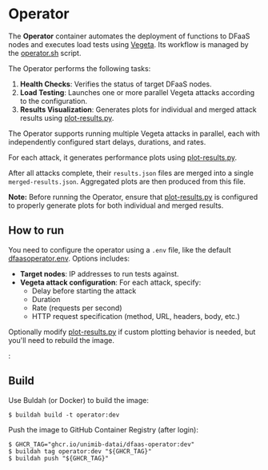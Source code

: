 # Operator

The **Operator** container automates the deployment of functions to DFaaS nodes
and executes load tests using [Vegeta](https://github.com/tsenart/vegeta). Its
workflow is managed by the [operator.sh](./docker/operator.sh) script.

The Operator performs the following tasks:

1. **Health Checks**: Verifies the status of target DFaaS nodes.
2. **Load Testing**: Launches one or more parallel Vegeta attacks according to
   the configuration.
3. **Results Visualization**: Generates plots for individual and merged attack
   results using [plot-results.py](docker/plot-results.py).

The Operator supports running multiple Vegeta attacks in parallel, each with
independently configured start delays, durations, and rates.

For each attack, it generates performance plots using
[plot-results.py](docker/plot-results.py).

After all attacks complete, their `results.json` files are merged into a single
`merged-results.json`. Aggregated plots are then produced from this file.

**Note:**  Before running the Operator, ensure that
[plot-results.py](docker/plot-results.py) is configured to properly generate
plots for both individual and merged results.

## How to run

You need to configure the operator using a `.env` file, like the default
[dfaasoperator.env](dfaasoperator.env). Options includes:

- **Target nodes**: IP addresses to run tests against.
- **Vegeta attack configuration**: For each attack, specify:
  - Delay before starting the attack
  - Duration
  - Rate (requests per second)
  - HTTP request specification (method, URL, headers, body, etc.)

Optionally modify [plot-results.py](docker/plot-results.py) if custom plotting
behavior is needed, but you'll need to rebuild the image.

:

## Build

Use Buldah (or Docker) to build the image:

```console
$ buildah build -t operator:dev
```

Push the image to GitHub Container Registry (after login):

```console
$ GHCR_TAG="ghcr.io/unimib-datai/dfaas-operator:dev"
$ buildah tag operator:dev "${GHCR_TAG}"
$ buildah push "${GHCR_TAG}"
```

